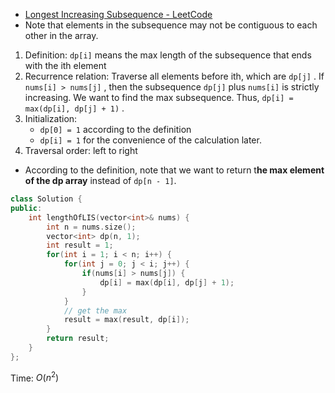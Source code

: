 - [Longest Increasing Subsequence - LeetCode](https://leetcode.com/problems/longest-increasing-subsequence/description/)
- Note that elements in the subsequence may not be contiguous to each other in the array.

1. Definition: `dp[i]` means the max length of the subsequence that ends with the ith element
2. Recurrence relation: Traverse all elements before ith, which are `dp[j]` . If `nums[i] > nums[j]` , then the subsequence `dp[j]` plus `nums[i]` is strictly increasing. We want to find the max subsequence. Thus, `dp[i] = max(dp[i], dp[j] + 1)` .
3. Initialization:
    - `dp[0] = 1` according to the definition
    - `dp[i] = 1` for the convenience of the calculation later.
4. Traversal order: left to right

- According to the definition, note that we want to return t**he max element of the dp array** instead of `dp[n - 1]`.

```C++
class Solution {
public:
    int lengthOfLIS(vector<int>& nums) {
        int n = nums.size();
        vector<int> dp(n, 1);
        int result = 1;
        for(int i = 1; i < n; i++) {
            for(int j = 0; j < i; j++) {
                if(nums[i] > nums[j]) {
                    dp[i] = max(dp[i], dp[j] + 1);
                }
            }
            // get the max
            result = max(result, dp[i]);
        }
        return result;
    }
};
```

Time: $O(n^2)$